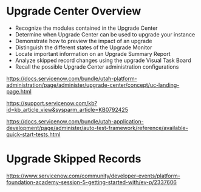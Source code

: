 <h1 ng-class="{'text-light': c.data.content_type == 'path'}" class="heading-xl-regular ng-binding">Upgrade Center Overview</h1>

<p class="text-body padder-b-md ng-binding" ng-bind-html="c.objective"><ul><li>Recognize the modules contained in the Upgrade Center</li><li>Determine when Upgrade Center can be used to upgrade your instance</li><li>Demonstrate how to preview the impact of an upgrade</li><li>Distinguish the different states of the Upgrade Monitor</li><li>Locate important information on an Upgrade Summary Report</li><li>Analyze skipped record changes using the upgrade Visual Task Board</li><li>Recall the possible Upgrade Center administration configurations</li></ul></p>

https://docs.servicenow.com/bundle/utah-platform-administration/page/administer/upgrade-center/concept/uc-landing-page.html

https://support.servicenow.com/kb?id=kb_article_view&sysparm_article=KB0792425

https://docs.servicenow.com/bundle/utah-application-development/page/administer/auto-test-framework/reference/available-quick-start-tests.html

<h1 ng-class="{'text-light': c.data.content_type == 'path'}" class="heading-xl-regular ng-binding">Upgrade Skipped Records</h1>



https://www.servicenow.com/community/developer-events/platform-foundation-academy-session-5-getting-started-with/ev-p/2337606
